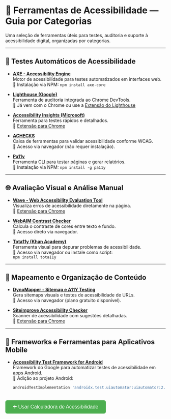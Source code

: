 # 🧰 Ferramentas de Acessibilidade — Guia por Categorias

Uma seleção de ferramentas úteis para testes, auditoria e suporte à acessibilidade digital, organizadas por categorias.

---

## 🧪 Testes Automáticos de Acessibilidade

- **[AXE - Accessibility Engine](https://github.com/dequelabs/axe-core)**  
  Motor de acessibilidade para testes automatizados em interfaces web.  
  🔗 Instalação via NPM: `npm install axe-core`

- **[Lighthouse (Google)](https://developer.chrome.com/docs/lighthouse)**  
  Ferramenta de auditoria integrada ao Chrome DevTools.  
  🔗 Já vem com o Chrome ou use a [Extensão do Lighthouse](https://chrome.google.com/webstore/detail/lighthouse/blipmdconlkpinefehnmjammfjpmpbjk)

- **[Accessibility Insights (Microsoft)](https://accessibilityinsights.io/)**  
  Ferramenta para testes rápidos e detalhados.  
  🔗 [Extensão para Chrome](https://chrome.google.com/webstore/detail/accessibility-insights-for/...)

- **[ACHECKS](https://www.achecks.org/)**  
  Caixa de ferramentas para validar acessibilidade conforme WCAG.  
  🔗 Acesso via navegador (não requer instalação).

- **[Pa11y](https://pa11y.org/)**  
  Ferramenta CLI para testar páginas e gerar relatórios.  
  🔗 Instalação via NPM: `npm install -g pa11y`

---

## 🌐 Avaliação Visual e Análise Manual

- **[Wave - Web Accessibility Evaluation Tool](https://wave.webaim.org/)**  
  Visualiza erros de acessibilidade diretamente na página.  
  🔗 [Extensão para Chrome](https://chrome.google.com/webstore/detail/wave-evaluation-tool/jbbplnpkjmmeebjpijfedlgcdilocofh)

- **[WebAIM Contrast Checker](https://webaim.org/resources/contrastchecker/)**  
  Calcula o contraste de cores entre texto e fundo.  
  🔗 Acesso direto via navegador.

- **[Tota11y (Khan Academy)](https://khan.github.io/tota11y/)**  
  Ferramenta visual para depurar problemas de acessibilidade.  
  🔗 Acesso via navegador ou instale como script:  
  `npm install tota11y`

---

## 🧭 Mapeamento e Organização de Conteúdo

- **[DynoMapper - Sitemap e A11Y Testing](https://dynomapper.com/)**  
  Gera sitemaps visuais e testes de acessibilidade de URLs.  
  🔗 Acesso via navegador (plano gratuito disponível).

- **[Siteimprove Accessibility Checker](https://siteimprove.com/en-us/accessibility/accessibility-checker/)**  
  Scanner de acessibilidade com sugestões detalhadas.  
  🔗 [Extensão para Chrome](https://chrome.google.com/webstore/detail/siteimprove-accessibility/djcglbcoieedgggkebcijbaaaejpnbpb)

---

## 📱 Frameworks e Ferramentas para Aplicativos Mobile

- **[Accessibility Test Framework for Android](https://github.com/google/Accessibility-Test-Framework-for-Android)**  
  Framework do Google para automatizar testes de acessibilidade em apps Android.  
  🔗 Adição ao projeto Android:  
  ```gradle
  androidTestImplementation 'androidx.test.uiautomator:uiautomator:2.2.0'

<div style="margin-top: 2rem;">
    <a href="ferramentasCalculadora.html" aria-label="Acessar calculadora de recomendação de ferramentas">
      <button style="
        background-color: #4cae4f;
        color: white;
        padding: 12px 24px;
        font-size: 1rem;
        border: none;
        border-radius: 6px;
        cursor: pointer;
        transition: background-color 0.3s ease;">
        ➕ Usar Calculadora de Acessibilidade
      </button>
    </a>
</div>

